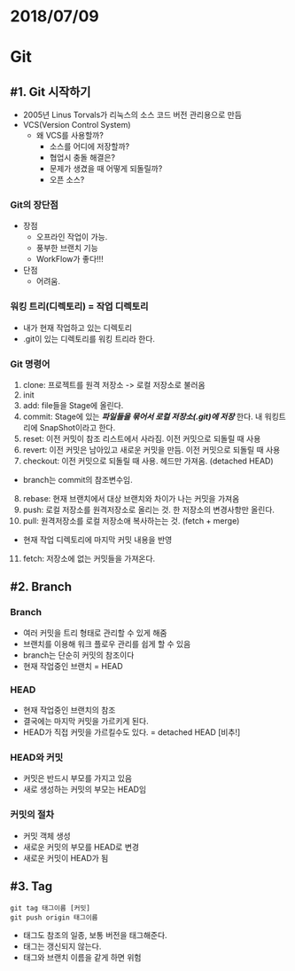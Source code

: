 # 2018/07/09
# Git

## #1. Git 시작하기
- 2005년 Linus Torvals가 리눅스의 소스 코드 버전 관리용으로 만듬
- VCS(Version Control System)
  - 왜 VCS를 사용할까?
    - 소스를 어디에 저장할까?
    - 협업시 충돌 해결은?
    - 문제가 생겼을 때 어떻게 되돌릴까?
    - 오픈 소스?

### Git의 장단점
- 장점
  - 오프라인 작업이 가능.
  - 풍부한 브랜치 기능
  - WorkFlow가 좋다!!!
- 단점
  - 어려움.

### 워킹 트리(디렉토리) = 작업 디렉토리
- 내가 현재 작업하고 있는 디렉토리
- .git이 있는 디렉토리를 워킹 트리라 한다.

### Git 명령어
1. clone: 프로젝트를 원격 저장소 -> 로컬 저장소로 불러옴
2. init
3. add: file들을 Stage에 올린다.
4. commit: Stage에 있는 ***파일들을 묶어서 로컬 저장소(.git)에 저장*** 한다. 내 워킹트리에 SnapShot이라고 한다.
5. reset: 이전 커밋이 참조 리스트에서 사라짐.  이전 커밋으로 되돌릴 때 사용
6. revert: 이전 커밋은 남아있고 새로운 커밋을 만듬.  이전 커밋으로 되돌릴 때 사용
7. checkout: 이전 커밋으로 되돌릴 때 사용. 헤드만 가져옴. (detached HEAD)
  - branch는 commit의 참조변수임.
8. rebase: 현재 브랜치에서 대상 브랜치와 차이가 나는 커밋을 가져옴
9. push: 로컬 저장소를 원격저장소로 올리는 것. 한 저장소의 변경사항만 올린다.
10. pull: 원격저장소를 로컬 저장소애 복사하는는 것. (fetch + merge)
  - 현재 작업 디렉토리에 마지막 커밋 내용을 반영
11. fetch: 저장소에 없는 커밋들을 가져온다.

## #2. Branch
### Branch
- 여러 커밋을 트리 형태로 관리할 수 있게 해줌
- 브랜치를 이용해 워크 플로우 관리를 쉽게 할 수 있음
- branch는 단순히 커밋의 참조이다
- 현재 작업중인 브랜치 = HEAD

### HEAD
- 현재 작업중인 브랜치의 참조
- 결국에는 마지막 커밋을 가르키게 된다.
- HEAD가 직접 커밋을 가르킬수도 있다. = detached HEAD [비추!]

### HEAD와 커밋
- 커밋은 반드시 부모를 가지고 있음
- 새로 생성하는 커밋의 부모는 HEAD임

### 커밋의 절차
- 커밋 객체 생성
- 새로운 커밋의 부모를 HEAD로 변경
- 새로운 커밋이 HEAD가 됨

## #3. Tag
```
git tag 태그이름 [커밋]
git push origin 태그이름
```
- 태그도 참조의 일종, 보통 버전을 태그해준다.
- 태그는 갱신되지 않는다.
- 태그와 브랜치 이름을 같게 하면 위험
